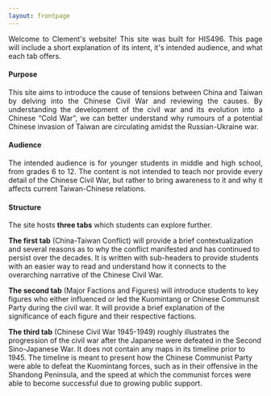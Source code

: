 ```yaml
---
layout: frontpage
---
```

<p align="justify">Welcome to Clement's website! This site was built for HIS496. This page will include a short explanation of its intent, it's intended audience, and what each tab offers.</p>

#### <b>Purpose</b>
<p align="justify">This site aims to introduce the cause of tensions between China and Taiwan by delving into the Chinese Civil War and reviewing the causes. By understanding the development of the civil war and its evolution into a Chinese “Cold War”, we can better understand why rumours of a potential Chinese invasion of Taiwan are circulating amidst the Russian-Ukraine war.</p>

#### <b>Audience</b>
<p align="justify">The intended audience is for younger students in middle and high school, from grades 6 to 12. The content is not intended to teach nor provide every detail of the Chinese Civil War, but rather to bring awareness to it and why it affects current Taiwan-Chinese relations.</p>

#### <b>Structure</b>
<p align="justify">The site hosts <b>three tabs</b> which students can explore further. 

<b>The first tab</b> (China-Taiwan Conflict) will provide a brief contextualization and several reasons as to why the conflict manifested and has continued to persist over the decades. It is written with sub-headers to provide students with an easier way to read and understand how it connects to the overarching narrative of the Chinese Civil War.

<b>The second tab</b> (Major Factions and Figures) will introduce students to key figures who either influenced or led the Kuomintang or Chinese Communsit Party during the civil war. It will provide a brief explanation of the significance of each figure and their respective factions.

<b>The third tab</b> (Chinese Civil War 1945-1949) roughly illustrates the progression of the civil war after the Japanese were defeated in the Second Sino-Japanese War. It does not contain any maps in its timeline prior to 1945. The timeline is meant to present how the Chinese Communist Party were able to defeat the Kuomintang forces, such as in their offensive in the Shandong Peninsula, and the speed at which the communist forces were able to become successful due to growing public support.</p>
